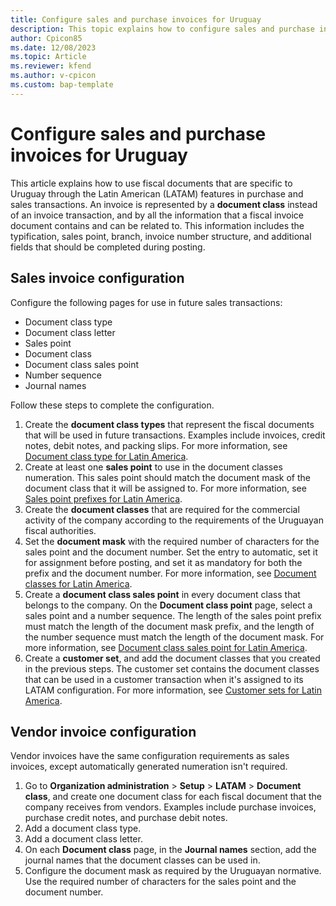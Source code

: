 ```yaml
---
title: Configure sales and purchase invoices for Uruguay
description: This topic explains how to configure sales and purchase invoices for a company in Uruguay.
author: Cpicon85
ms.date: 12/08/2023
ms.topic: Article
ms.reviewer: kfend
ms.author: v-cpicon
ms.custom: bap-template
---
```


# Configure sales and purchase invoices for Uruguay

This article explains how to use fiscal documents that are specific to Uruguay through the Latin American (LATAM) features in purchase and sales transactions. An invoice is represented by a **document class** instead of an invoice transaction, and by all the information that a fiscal invoice document contains and can be related to. This information includes the typification, sales point, branch, invoice number structure, and additional fields that should be completed during posting.

## Sales invoice configuration

Configure the following pages for use in future sales transactions:

- Document class type
- Document class letter
- Sales point
- Document class
- Document class sales point
- Number sequence
- Journal names

Follow these steps to complete the configuration.

1. Create the **document class types** that represent the fiscal documents that will be used in future transactions. Examples include invoices, credit notes, debit notes, and packing slips. For more information, see [Document class type for Latin America](ltm-core-document-class-type.md).
2. Create at least one **sales point** to use in the document classes numeration. This sales point should match the document mask of the document class that it will be assigned to. For more information, see [Sales point prefixes for Latin America](ltm-core-sales-point-prefixes.md).
3. Create the **document classes** that are required for the commercial activity of the company according to the requirements of the Uruguayan fiscal authorities.
4. Set the **document mask** with the required number of characters for the sales point and the document number. Set the entry to automatic, set it for assignment before posting, and set it as mandatory for both the prefix and the document number. For more information, see [Document classes for Latin America](ltm-core-document-class.md).
5. Create a **document class sales point** in every document class that belongs to the company. On the **Document class point** page, select a sales point and a number sequence. The length of the sales point prefix must match the length of the document mask prefix, and the length of the number sequence must match the length of the document mask. For more information, see [Document class sales point for Latin America](ltm-core-document-class-sales-point.md).
6. Create a **customer set**, and add the document classes that you created in the previous steps. The customer set contains the document classes that can be used in a customer transaction when it's assigned to its LATAM configuration. For more information, see [Customer sets for Latin America](ltm-core-customers-set.md).

## Vendor invoice configuration

Vendor invoices have the same configuration requirements as sales invoices, except automatically generated numeration isn't required.

1. Go to **Organization administration** \> **Setup** \> **LATAM** \> **Document class**, and create one document class for each fiscal document that the company receives from vendors. Examples include purchase invoices, purchase credit notes, and purchase debit notes.
2. Add a document class type.
3. Add a document class letter.
4. On each **Document class** page, in the **Journal names** section, add the journal names that the document classes can be used in.
5. Configure the document mask as required by the Uruguayan normative. Use the required number of characters for the sales point and the document number.
